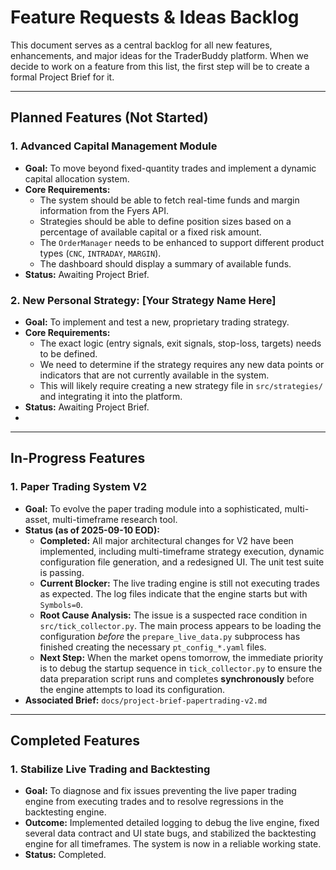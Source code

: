 # Feature Requests & Ideas Backlog

This document serves as a central backlog for all new features, enhancements, and major ideas for the TraderBuddy platform. When we decide to work on a feature from this list, the first step will be to create a formal Project Brief for it.

---

## Planned Features (Not Started)

### 1. Advanced Capital Management Module

*   **Goal:** To move beyond fixed-quantity trades and implement a dynamic capital allocation system.
*   **Core Requirements:**
    *   The system should be able to fetch real-time funds and margin information from the Fyers API.
    *   Strategies should be able to define position sizes based on a percentage of available capital or a fixed risk amount.
    *   The `OrderManager` needs to be enhanced to support different product types (`CNC`, `INTRADAY`, `MARGIN`).
    *   The dashboard should display a summary of available funds.
*   **Status:** Awaiting Project Brief.

### 2. New Personal Strategy: [Your Strategy Name Here]

*   **Goal:** To implement and test a new, proprietary trading strategy.
*   **Core Requirements:**
    *   The exact logic (entry signals, exit signals, stop-loss, targets) needs to be defined.
    *   We need to determine if the strategy requires any new data points or indicators that are not currently available in the system.
    *   This will likely require creating a new strategy file in `src/strategies/` and integrating it into the platform.
*   **Status:** Awaiting Project Brief.
*   
---

## In-Progress Features

### 1. Paper Trading System V2
*   **Goal:** To evolve the paper trading module into a sophisticated, multi-asset, multi-timeframe research tool.
*   **Status (as of 2025-09-10 EOD):**
    *   **Completed:** All major architectural changes for V2 have been implemented, including multi-timeframe strategy execution, dynamic configuration file generation, and a redesigned UI. The unit test suite is passing.
    *   **Current Blocker:** The live trading engine is still not executing trades as expected. The log files indicate that the engine starts but with `Symbols=0`.
    *   **Root Cause Analysis:** The issue is a suspected race condition in `src/tick_collector.py`. The main process appears to be loading the configuration *before* the `prepare_live_data.py` subprocess has finished creating the necessary `pt_config_*.yaml` files.
    *   **Next Step:** When the market opens tomorrow, the immediate priority is to debug the startup sequence in `tick_collector.py` to ensure the data preparation script runs and completes **synchronously** before the engine attempts to load its configuration.
*   **Associated Brief:** `docs/project-brief-papertrading-v2.md`

---


## Completed Features

### 1. Stabilize Live Trading and Backtesting
*   **Goal:** To diagnose and fix issues preventing the live paper trading engine from executing trades and to resolve regressions in the backtesting engine.
*   **Outcome:** Implemented detailed logging to debug the live engine, fixed several data contract and UI state bugs, and stabilized the backtesting engine for all timeframes. The system is now in a reliable working state.
*   **Status:** Completed.